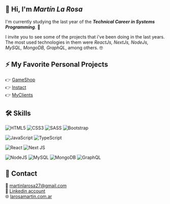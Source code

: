 ## 👋 Hi, I'm *Martín La Rosa*
I'm currently studying the last year of the ***Technical Career in Systems Programming***. 🤙   

I invite you to see some of the projects that i've been doing in the last years. The most used technologies in them were *ReactJs, NextJs, NodeJs, MySQL, MongoDB, GraphQL*, among others. 🤓

## ⚡ My Favorite Personal Projects 
👉 [GameShop](https://github.com/MartinLaRosa27/GameShop)  
👉 [Instact](https://github.com/MartinLaRosa27/Instact)  
👉 [MyClients](https://github.com/MartinLaRosa27/MyClients)  

## 🛠️ Skills 
![HTML5](https://img.shields.io/badge/html5-%23E34F26.svg?style=for-the-badge&logo=html5&logoColor=white)
![CSS3](https://img.shields.io/badge/css3-%231572B6.svg?style=for-the-badge&logo=css3&logoColor=white)
![SASS](https://img.shields.io/badge/SASS-hotpink.svg?style=for-the-badge&logo=SASS&logoColor=white)
![Bootstrap](https://img.shields.io/badge/bootstrap-%23563D7C.svg?style=for-the-badge&logo=bootstrap&logoColor=white)

![JavaScript](https://img.shields.io/badge/javascript-%23323330.svg?style=for-the-badge&logo=javascript&logoColor=%23F7DF1E)
![TypeScript](https://img.shields.io/badge/typescript-%23007ACC.svg?style=for-the-badge&logo=typescript&logoColor=white)

![React](https://img.shields.io/badge/react-%2320232a.svg?style=for-the-badge&logo=react&logoColor=%2361DAFB)
![Next JS](https://img.shields.io/badge/Next-black?style=for-the-badge&logo=next.js&logoColor=white)

![NodeJS](https://img.shields.io/badge/node.js-6DA55F?style=for-the-badge&logo=node.js&logoColor=white)
![MySQL](https://img.shields.io/badge/mysql-%2300f.svg?style=for-the-badge&logo=mysql&logoColor=white)
![MongoDB](https://img.shields.io/badge/MongoDB-%234ea94b.svg?style=for-the-badge&logo=mongodb&logoColor=white)
![GraphQL](https://img.shields.io/badge/-GraphQL-E10098?style=for-the-badge&logo=graphql&logoColor=white)


## 💬 Contact
📨 martinlarosa27@gmail.com   
💼 [Linkedin account](https://www.linkedin.com/in/martin-la-rosa/)   
🌐 [larosamartin.com.ar](https://larosamartin.com.ar/)   
